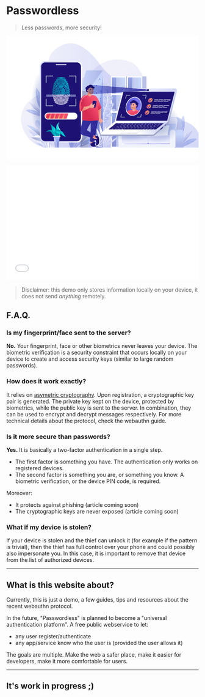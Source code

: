 Passwordless
============

> Less passwords, more security!

![Banner](img/biometric_banner.png)

<iframe src="form.html" style="width:100%;height:300px;border:none;"></iframe>

> Disclaimer: this demo only stores information locally on your device, it does not send *anything* remotely.

F.A.Q. 
------

### Is my fingerprint/face sent to the server? 

**No.** Your fingerprint, face or other biometrics never leaves your device.
The biometric verification is a security constraint that occurs locally on your device
to create and access security keys (similar to large random passwords).

### How does it work exactly? 

It relies on [asymetric cryptography](https://en.m.wikipedia.org/wiki/Public-key_cryptography). 
Upon registration, a cryptographic key pair is generated.
The private key kept on the device, protected by biometrics,
while the public key is sent to the server.
In combination, they can be used to encrypt and decrypt messages respectively.
For more technical details about the protocol, check the webauthn guide.

### Is it more secure than passwords? 

**Yes.** It is basically a two-factor authentication in a single step. 

- The first factor is something you have. 
The authentication only works on registered devices. 
- The second factor is something you are, or something you know. 
A biometric verification, or the device PIN code, is required.

Moreover:

- It protects against phishing (article coming soon)
- The cryptographic keys are never exposed (article coming soon)

### What if my device is stolen? 

If your device is stolen and the thief can unlock it (for example if the pattern is trivial),
then the thief has full control over your phone and could possibly also impersonate you.
In this case, it is important to remove that device from the list of authorized devices.


---

What is this website about?
---------------------------

Currently, this is just a demo, a few guides, tips and resources about the recent webauthn protocol.

In the future, "Passwordless" is planned to become a "universal authentication platform".
A free public webservice to let:

- any user register/authenticate
- any app/service know who the user is (provided the user allows it)

The goals are multiple.
Make the web a safer place,
make it easier for developers,
make it more comfortable for users.

---

It's work in progress ;)
------------------------